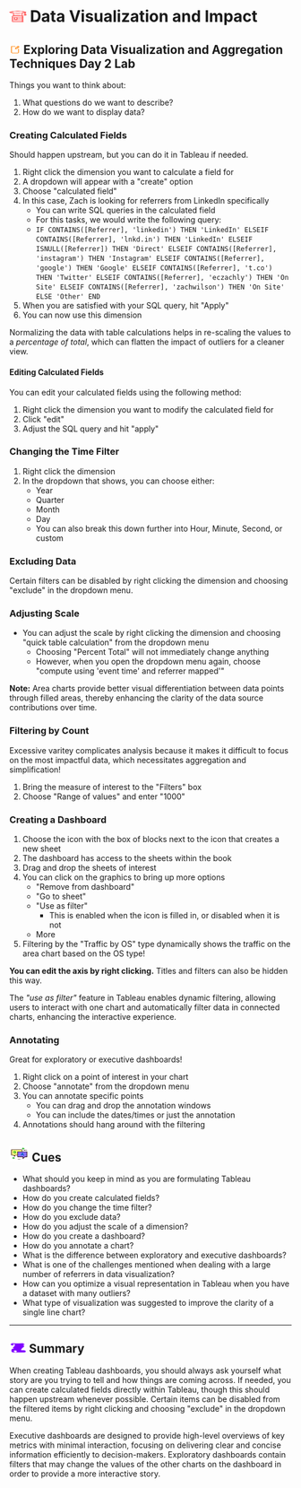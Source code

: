 # <img src="../books.svg" alt="Stack of red books with a graduation cap on top, symbolizing education and achievement, set against a plain background" width="30" height="20" /> Data Visualization and Impact

## <img src="../notes.svg" alt="Orange pencil lying diagonally on a white sheet of paper, representing note taking and documentation, with a clean and organized appearance" width="20" height="15" /> Exploring Data Visualization and Aggregation Techniques Day 2 Lab

Things you want to think about:

1. What questions do we want to describe?
2. How do we want to display data?

### Creating Calculated Fields

Should happen upstream, but you can do it in Tableau if needed.

1. Right click the dimension you want to calculate a field for
2. A dropdown will appear with a "create" option
3. Choose "calculated field"
4. In this case, Zach is looking for referrers from LinkedIn specifically
   - You can write SQL queries in the calculated field
   - For this tasks, we would write the following query:
   - ```IF CONTAINS([Referrer], 'linkedin') THEN 'LinkedIn' ELSEIF CONTAINS([Referrer], 'lnkd.in') THEN 'LinkedIn' ELSEIF ISNULL([Referrer]) THEN 'Direct' ELSEIF CONTAINS([Referrer], 'instagram') THEN 'Instagram' ELSEIF CONTAINS([Referrer], 'google') THEN 'Google' ELSEIF CONTAINS([Referrer], 't.co') THEN 'Twitter' ELSEIF CONTAINS([Referrer], 'eczachly') THEN 'On Site' ELSEIF CONTAINS([Referrer], 'zachwilson') THEN 'On Site' ELSE 'Other' END```
5. When you are satisfied with your SQL query, hit "Apply"
6. You can now use this dimension

Normalizing the data with table calculations helps in re-scaling the values to a *percentage of total*, which can flatten the impact of outliers for a cleaner view.

#### Editing Calculated Fields

You can edit your calculated fields using the following method:

1. Right click the dimension you want to modify the calculated field for
2. Click "edit"
3. Adjust the SQL query and hit "apply"

### Changing the Time Filter

1. Right click the dimension
2. In the dropdown that shows, you can choose either:
   - Year
   - Quarter
   - Month
   - Day
   - You can also break this down further into Hour, Minute, Second, or custom

### Excluding Data

Certain filters can be disabled by right clicking the dimension and choosing "exclude" in the dropdown menu.

### Adjusting Scale

- You can adjust the scale by right clicking the dimension and choosing "quick table calculation" from the dropdown menu
  - Choosing "Percent Total" will not immediately change anything
  - However, when you open the dropdown menu again, choose "compute using 'event time' and referrer mapped'"

**Note:** Area charts provide better visual differentiation between data points through filled areas, thereby enhancing the clarity of the data source contributions over time.

### Filtering by Count

Excessive varitey complicates analysis because it makes it difficult to focus on the most impactful data, which necessitates aggregation and simplification!

1. Bring the measure of interest to the "Filters" box
2. Choose "Range of values" and enter "1000"

### Creating a Dashboard

1. Choose the icon with the box of blocks next to the icon that creates a new sheet
2. The dashboard has access to the sheets within the book
3. Drag and drop the sheets of interest
4. You can click on the graphics to bring up more options
   - "Remove from dashboard"
   - "Go to sheet"
   - "Use as filter"
     - This is enabled when the icon is filled in, or disabled when it is not
   - More
5. Filtering by the "Traffic by OS" type dynamically shows the traffic on the area chart based on the OS type!

**You can edit the axis by right clicking.** Titles and filters can also be hidden this way.

The *"use as filter"* feature in Tableau enables dynamic filtering, allowing users to interact with one chart and automatically filter data in connected charts, enhancing the interactive experience.

### Annotating

Great for exploratory or executive dashboards!

1. Right click on a point of interest in your chart
2. Choose "annotate" from the dropdown menu
3. You can annotate specific points
   - You can drag and drop the annotation windows
   - You can include the dates/times or just the annotation
4. Annotations should hang around with the filtering

## <img src="../question-and-answer.svg" alt="Two speech bubbles, one with a large letter Q and the other with a large letter A, representing a question and answer exchange in a friendly and approachable style" width="35" height="28" /> Cues

- What should you keep in mind as you are formulating Tableau dashboards?
- How do you create calculated fields?
- How do you change the time filter?
- How do you exclude data?
- How do you adjust the scale of a dimension?
- How do you create a dashboard?
- How do you annotate a chart?
- What is the difference between exploratory and executive dashboards?
- What is one of the challenges mentioned when dealing with a large number of referrers in data visualization?
- How can you optimize a visual representation in Tableau when you have a dataset with many outliers?
- What type of visualization was suggested to improve the clarity of a single line chart?

---

## <img src="../summary.svg" alt="Rolled parchment scroll with visible lines, symbolizing a summary or conclusion, placed on a neutral background" width="30" height="18" /> Summary

When creating Tableau dashboards, you should always ask yourself what story are you trying to tell and how things are coming across. If needed, you can create calculated fields directly within Tableau, though this should happen upstream whenever possible. Certain items can be disabled from the filtered items by right clicking and choosing "exclude" in the dropdown menu.

Executive dashboards are designed to provide high-level overviews of key metrics with minimal interaction, focusing on delivering clear and concise information efficiently to decision-makers. Exploratory dashboards contain filters that may change the values of the other charts on the dashboard in order to provide a more interactive story.
